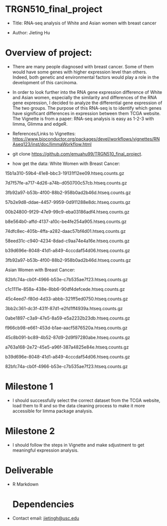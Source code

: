 # TRGN510_final_project

* Title: RNA-seq analysis of White and Asian women with breast cancer

* Author: Jieting Hu

# Overview of project:

* There are many people diagnosed with breast cancer. Some of them would have some genes with higher expression level than others. Indeed, both genetic and environmental factors would play a role in the development of this carcinoma. 

* In order to look further into the RNA gene expression difference of White and Asian women, especially the similarity and differences of the RNA gene expression, I decided to analyze the differential gene expression of The two groups. The purpose of this RNA-seq is to identify which genes have significant differences in expression between them TCGA website. The Vignette is from a paper: RNA-seq analysis is easy as 1-2-3 with limma, Glimma and edgeR.

* References/Links to Vignettes: https://www.bioconductor.org/packages/devel/workflows/vignettes/RNAseq123/inst/doc/limmaWorkflow.html

* git clone https://github.com/emuahu99/TRGN510_final_project.

* how get the data: White Women with Breast Cancer:

15b1a310-59b4-41e8-bbc3-19131f12ee09.htseq.counts.gz

7d7f57fe-a717-4d26-a74b-d050700c57cb.htseq.counts.gz

3fb92a97-b53b-4f00-88b2-958b0ad2b46d.htseq.counts.gz

57b2e9d8-ddae-4457-9959-0d911288e8dc.htseq.counts.gz

00b24800-9f29-47e9-99c9-eba03186adf4.htseq.counts.gz

b8e564b0-affd-4137-a10c-be4fe254a905.htseq.counts.gz

74dfc8ec-405b-4ffa-a282-daac57bf4d01.htseq.counts.gz

58eed31c-c940-4234-8dad-c9aa74e4a16e.htseq.counts.gz

b39d696e-8048-41d1-a849-4cccdaf54d06.htseq.counts.gz

3fb92a97-b53b-4f00-88b2-958b0ad2b46d.htseq.counts.gz

Asian Women with Breast Cancer: 

82bfc74a-cb0f-4966-b53e-c7b535ae7f23.htseq.counts.gz

c1c1111e-858a-438e-8bb6-90df4defcede.htseq.counts.gz

45c4eed7-f80d-4d33-abbb-321ff5ed0750.htseq.counts.gz

3bb2c361-dc3f-431f-87d1-e2fd1ff4939a.htseq.counts.gz

0abe1897-c3a9-47e5-8a59-e5a2232b23db.htseq.counts.gz

f966cb98-e661-453d-b1ae-aacf5876520a.htseq.counts.gz

45c8b091-bc89-4b52-87d9-2d9f97280abe.htseq.counts.gz

a763a168-2e72-45e5-a96f-387a4825e84e.htseq.counts.gz

b39d696e-8048-41d1-a849-4cccdaf54d06.htseq.counts.gz

82bfc74a-cb0f-4966-b53e-c7b535ae7f23.htseq.counts.gz

# Milestone 1

* I should successfully select the correct dataset from the TCGA website, load them to R and so the data cleaning process to make it more accessible for limma package analysis. 

# Milestone 2

* I should follow the steps in Vignette and make sdjustment to get meaningful expression analysis.

# Deliverable

* R Markdown



  
  # Dependencies

* Contact email: jietingh@usc.edu

